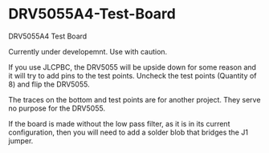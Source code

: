 # DRV5055A4-Test-Board
DRV5055A4 Test Board

Currently under developemnt. Use with caution.

If you use JLCPBC, the DRV5055 will be upside down for some reason and it will try to add pins to the test points.
Uncheck the test points (Quantity of 8) and flip the DRV5055.

The traces on the bottom and test points are for another project. They serve no purpose for the DRV5055.

If the board is made without the low pass filter, as it is in its current configuration, then you will need to add a solder blob that bridges the J1 jumper.
